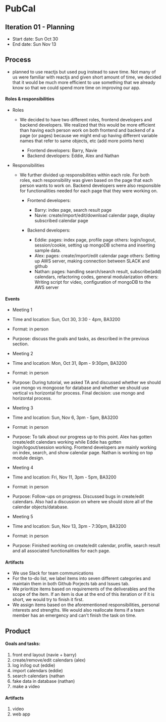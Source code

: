 # PubCal


## Iteration 01 - Planning

* Start date: Sun Oct 30
* End date: Sun Nov 13 

## Process
* planned to use reactjs but used pug instead to save time. Not many of us were familiar with reactjs and given short amount of time, we decided
that it would be much more efficient to use something that we already know so that we could spend more time on improving our app.

#### Roles & responsibilities
* Roles
    * We decided to have two different roles, frontend developers and backend developers. We realized that this would be more 
      efficient than having each person work on both frontend and backend of a page (or pages) because we might end up having 
      different variable names that refer to same objects, etc (add more points here)

        * Frontend developers: Barry, Navie
        * Backend developers: Eddie, Alex and Nathan

* Responsibilities   
    * We further divided up responsibilities within each role. For both roles, each responsibility was given based on the page 
      that each person wants to work on. Backend developers were also responsible for functionalities needed for each page that
      they were working on.

        * Frontend developers:
            * Barry: index page, search result page
            * Navie: create/import/edit/download calendar page, display subscribed calendar page 
        
        * Backend developers:
            * Eddie: 
                  pages: index page, profile page
                  others: login/logout, session/cookie, setting up mongoDB schema and inserting sample data.
            * Alex:
                  pages: create/import/edit calendar page
                  others: Setting up AWS server, making connection between SLACK and github
            * Nathan: 
                  pages: handling search/search result, subscribe(add) calendars,  refactoring codes, general modularization
                  others: Writing script for video, configuration of mongoDB to the AWS server
#### Events

* Meeting 1
* Time and location: Sun, Oct 30, 3:30 - 4pm, BA3200
* Format: in person
* Purpose: discuss the goals and tasks, as described in the previous section.

* Meeting 2
* Time and location: Mon, Oct 31, 8pm - 9:30pm, BA3200
* Format: in person
* Purpose:  During tutorial, we asked TA and discussed whether we should use mongo vs mongoose for database and whether 
            we should use vertical vs horizontal for process. Final decision: use mongo and horizontal process. 

* Meeting 3
* Time and location: Sun, Nov 6, 3pm - 5pm, BA3200
* Format: in person
* Purpose: To talk about our progress up to this point. Alex has gotten create/edit calendars working while 
           Eddie has gotten login/logout/session working. Frontend developers are mainly working on index, search, and
           show calendar page. Nathan is working on top module design.

* Meeting 4
* Time and location: Fri, Nov 11, 3pm - 5pm, BA3200
* Format: in person
* Purpose: Follow-ups on progress. Discussed bugs in create/edit calendars. Also had a discussion on where we should store 
           all of the calendar objects/database.

* Meeting 5
* Time and location: Sun, Nov 13, 3pm - 7:30pm, BA3200
* Format: in person
* Purpose: Finished working on create/edit calendar, profile, search result and all associated functionalities for each page.



#### Artifacts
* We use Slack for team communications
* For the to-do list, we label items into seven different categories and maintain them in both Github Porjects tab and Issues tab.
* We prioritize items based on requirements of the deliverables and the scope of the item.
If an item is due at the end of this iteration or if it is short, we would try to
finish it first.
* We assign items based on the aforementioned responsibilities, personal interests and strengths.
We would also reallocate items if a team member has an emergency and can't finish the task on time.

## Product

#### Goals and tasks:

1. front end layout (navie + barry)
2. create/remove/edit calendars (alex)
3. log in/log out (eddie)
4. import calendars (eddie)
5. search calendars (nathan
6. fake data in database (nathan)
7. make a video 



#### Artifacts

1. video
2. web app
